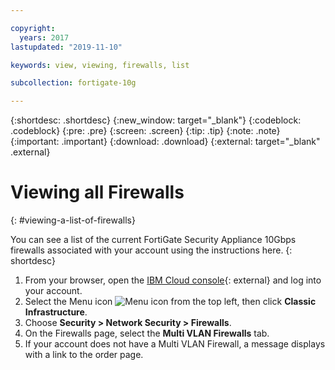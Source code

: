 ```yaml
---

copyright:
  years: 2017
lastupdated: "2019-11-10"

keywords: view, viewing, firewalls, list

subcollection: fortigate-10g

---
```


{:shortdesc: .shortdesc}
{:new_window: target="_blank"}
{:codeblock: .codeblock}
{:pre: .pre}
{:screen: .screen}
{:tip: .tip}
{:note: .note}
{:important: .important}
{:download: .download}
{:external: target="_blank" .external}

# Viewing all Firewalls
{: #viewing-a-list-of-firewalls}

You can see a list of the current FortiGate Security Appliance 10Gbps firewalls associated with your account using the instructions here.
{: shortdesc}

1. From your browser, open the [IBM Cloud console](https://cloud.ibm.com){: external} and log into your account.
2. Select the Menu icon ![Menu icon](../../icons/icon_hamburger.svg) from the top left, then click **Classic Infrastructure**.
3. Choose **Security > Network Security > Firewalls**.
3. On the Firewalls page, select the **Multi VLAN Firewalls** tab.
4. If your account does not have a Multi VLAN Firewall, a message displays with a link to the order page.
